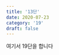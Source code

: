 ```yaml
---
title: '13단'
date: 2020-07-23
category: '19'
draft: false
---
```

여기서 19단을 합니다
<!--stackedit_data:
eyJoaXN0b3J5IjpbLTE0MjkyODQ3ODUsMTUyMDYwMzg4NCw2Mz
c4NDY4NDIsLTE5MjE1NjY1M119
-->